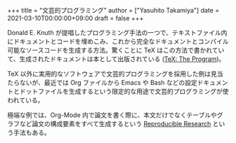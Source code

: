 +++
title = "文芸的プログラミング"
author = ["Yasuhito Takamiya"]
date = 2021-03-10T00:00:00+09:00
draft = false
+++

Donald E. Knuth が提唱したプログラミング手法の一つで、テキストファイル内にドキュメントとコードを埋めこみ、これから完全なドキュメントとコンパイル可能なソースコードを生成する方法。驚くことに TeX はこの方法で書かれていて、生成されたドキュメントは本として出版されている ([TeX: The Program](https://www.amazon.com/Computers-Typesetting-B-TeX-Program/dp/0201134373/))。

TeX 以外に実用的なソフトウェアで文芸的プログラミングを採用した例は見当たらないが、最近では Org ファイルから Emacs や Bash などの設定ドキュメントとドットファイルを生成するという限定的な用途で文芸的プログラミングが使われている。

極端な例では、Org-Mode 内で論文を書く際に、本文だけでなくテーブルやグラフなど論文の構成要素をすべて生成するという [Reproducible Research](https://github.com/vikasrawal/orgpaper) という手法もある。

